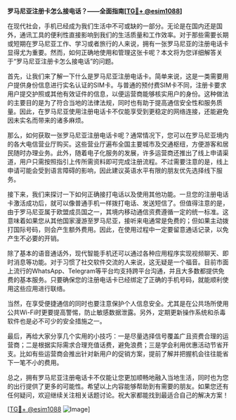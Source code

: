 **罗马尼亚注册卡怎么接电话？——全面指南[[TG💪+ @esim1088](https://t.me/s/esim1088)]**

在现代社会，手机已经成为我们生活中不可或缺的一部分。无论是在国内还是国外，通讯工具的便利性直接影响到我们的生活质量和工作效率。对于那些需要长期或短期在罗马尼亚工作、学习或者旅行的人来说，拥有一张罗马尼亚的注册电话卡显得尤为重要。然而，如何正确地使用和管理这张卡呢？本文将为您详细解答关于“罗马尼亚注册卡怎么接电话”的问题。

首先，让我们来了解一下什么是罗马尼亚注册电话卡。简单来说，这是一类需要用户提供身份信息进行实名认证的SIM卡。与普通的预付费SIM卡不同，注册卡要求用户提交护照或其他有效证件的信息，以便运营商能够核实用户的身份。这种做法的主要目的是为了符合当地的法律法规，同时也有助于提高通信安全性和服务质量。因此，在罗马尼亚使用注册电话卡不仅能享受到更稳定的网络连接，还能避免因未实名而带来的诸多麻烦。

那么，如何获取一张罗马尼亚注册电话卡呢？通常情况下，您可以在罗马尼亚境内的各大电信营业厅购买。这些营业厅遍布全国主要城市及交通枢纽，方便游客和居民随时办理业务。此外，随着电子化服务的发展，许多运营商还推出了线上申请渠道，用户只需按照指引上传所需资料即可完成注册流程。不过需要注意的是，线上申请可能会受到语言障碍的影响，因此建议英语水平有限的朋友优先选择线下服务。

接下来，我们来探讨一下如何正确接打电话以及使用其他功能。一旦您的注册电话卡激活成功后，就可以像普通手机一样拨打电话、发送短信了。但值得注意的是，由于罗马尼亚属于欧盟成员国之一，其境内移动通信资费遵循一定的统一标准。这意味着如果您从其他国家漫游至罗马尼亚，接听来电通常是免费的；但如果主动拨打国际号码，则会产生额外费用。因此，在使用过程中一定要留意通话记录，以免产生不必要的开销。

除了基本的语音通话外，现代智能手机还可以通过各种应用程序实现视频聊天、即时消息等功能。对于习惯了社交软件交流的人来说，这无疑是一个福音。目前市面上流行的WhatsApp、Telegram等平台均支持跨平台沟通，并且大多数都提供免费的基本服务。只要确保您的注册电话卡已经绑定了正确的手机号码，就能顺利使用这些应用进行联络。

当然，在享受便捷通信的同时也要注意保护个人信息安全。尤其是在公共场所使用公共Wi-Fi时更要提高警惕，防止敏感数据泄露。另外，定期更新操作系统和杀毒软件也是必不可少的安全措施之一。

最后，再给大家分享几个实用的小技巧：一是尽量选择信号覆盖广且资费合理的运营商；二是根据实际需求合理充值话费，避免浪费；三是学会利用优惠活动节省开支。比如有些运营商会推出针对新用户的促销方案，提前了解并把握机会往往能省下一笔不小的费用。

总之，拥有罗马尼亚注册电话卡不仅能让您更加顺畅地融入当地生活，同时也为您的出行提供了更多的可能性。希望以上内容能够帮助到有需要的朋友。如果您还有任何疑问，欢迎继续关注相关话题讨论。祝大家都能找到最适合自己的解决方案！

[[TG💪+ @esim1088](https://t.me/s/esim1088) ![Image](https://i.postimg.cc/4NQfJmqS/Snipaste-2025-05-13-00-14-12.png)]